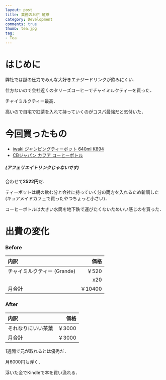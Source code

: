 ```yaml
---
layout: post
title: 業務のお供 紅茶
category: Development
comments: true
thumb: tea.jpg
tag:
- Tea
---
```


# はじめに

弊社では謎の圧力でみんな大好きエナジードリンクが飲みにくい．

仕方ないので会社近くのタリーズコーヒーでチャイミルクティーを買った．

チャイミルクティー最高．

高いので自宅で紅茶を入れて持っていくのがコスパ最強だと気付いた．

# 今回買ったもの

- [iwaki ジャンピングティーポット 640ml K894](http://amzn.asia/d/14siNJG)
- [CBジャパン カフア コーヒーボトル](http://amzn.asia/d/1RrUyMU)

##### (アフェリエイトリンクじゃないです)

合わせて**2522円**だ．

ティーポットは朝の飲む分と会社に持っていく分の両方を入れるため新調した(キュアメイドカフェで買ったやつちょっと小さい)．

コーヒーボトルは大きい水筒を地下鉄で運びたくないためいい感じのを買った．

# 出費の変化

### Before

|内訳|価格|
|:--|--:|
|チャイミルクティー (Grande)|￥520|
||x20|
|月合計|￥10400|

### After

|内訳|価格|
|:--|--:|
|それなりにいい茶葉|￥3000|
|月合計|￥3000|

1週間で元が取れるとは優秀だ．

月6000円も浮く．

浮いた金でKindleで本を買い漁れる．
